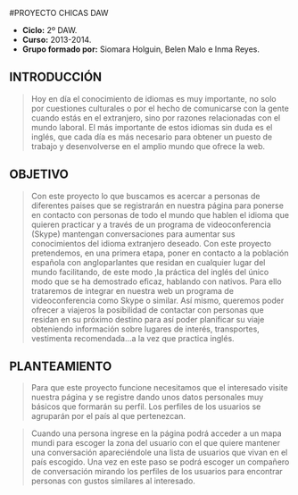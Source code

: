 #PROYECTO CHICAS DAW

+ **Ciclo:** 2º DAW.
+ **Curso:** 2013-2014.
+ **Grupo formado por:** Siomara Holguin, Belen Malo e Inma Reyes.

## INTRODUCCIÓN

> Hoy en día el conocimiento de idiomas es muy importante, no solo por cuestiones culturales o por el hecho de comunicarse
> con la gente cuando estás en el extranjero, sino por razones relacionadas con el mundo laboral. El más importante de estos
> idiomas sin duda es el inglés, que cada día es más necesario para obtener un puesto de trabajo y desenvolverse en el
> amplio mundo que ofrece la web.

## OBJETIVO

> Con este proyecto lo que buscamos es acercar a personas de diferentes paises que se registrarán en nuestra página para
> ponerse en contacto con personas de todo el mundo que hablen el idioma que quieren practicar y a través de un programa 
> de videoconferencia (Skype) mantengan conversaciones para aumentar sus conocimientos del idioma extranjero deseado. 
> Con este proyecto pretendemos, en una primera etapa, poner en contacto a la población española con angloparlantes que 
> residan en cualquier lugar del mundo facilitando, de este modo ,la práctica del inglés del único modo que se ha demostrado
> eficaz, hablando con nativos.
> Para ello trataremos de integrar en nuestra web un programa de videoconferencia como Skype o similar. Así mismo, queremos
> poder ofrecer a viajeros la posibilidad de contactar con personas que residan en su próximo destino para así poder planificar
> su viaje obteniendo información sobre lugares de interés, transportes, vestimenta recomendada...a la vez que practica inglés.

## PLANTEAMIENTO

> Para que este proyecto funcione necesitamos que el interesado visite nuestra página y se registre dando unos datos 
> personales muy básicos que formarán su perfil. Los perfiles de los usuarios se agruparán por el país al que 
> pertenezcan.

> Cuando una persona ingrese en la página podrá acceder a un mapa mundi para escoger la zona del usuario con el que 
> quiere mantener una conversación apareciéndole una lista de usuarios que vivan en el país escogido. Una vez en este paso
> se podrá escoger un compañero de conversación mirando los perfiles de los usuarios para encontrar personas con gustos 
> similares al interesado.






